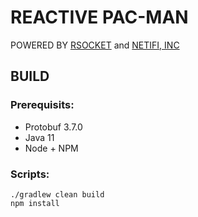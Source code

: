 # REACTIVE PAC-MAN 

POWERED BY [RSOCKET](http://rsocket.io) and [NETIFI, INC](https://www.netifi.com)

## BUILD 

### Prerequisits:

* Protobuf 3.7.0
* Java 11
* Node + NPM


### Scripts:

```
./gradlew clean build
npm install
```
